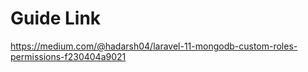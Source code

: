 # Guide Link
https://medium.com/@hadarsh04/laravel-11-mongodb-custom-roles-permissions-f230404a9021
